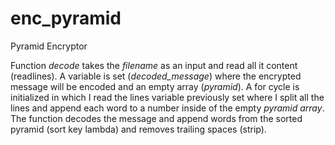 # enc_pyramid
Pyramid Encryptor

Function _decode_ takes the _filename_ as an input and read all it content (readlines). A variable is set (_decoded_message_) where the encrypted message will be encoded and an empty array (_pyramid_). A for cycle is initialized in which I read the lines variable previously set where I split all the lines and append each word to a number inside of the empty _pyramid array_.
The function decodes the message and append words from the sorted pyramid (sort key lambda) and removes trailing spaces (strip).
